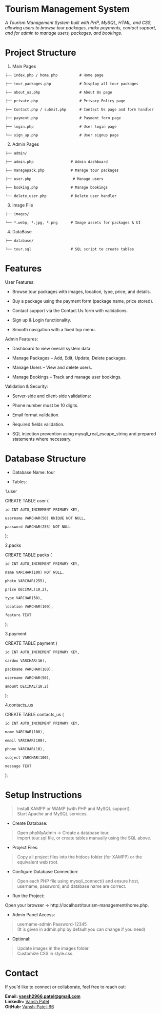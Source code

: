 # Tourism Management System

*A Tourism Management System built with PHP, MySQL, HTML, and CSS, allowing users to browse tour packages, make payments, contact support, and for admin to manage users, packages, and bookings.*

 # Project Structure
1. Main Pages
```
├── index.php / home.php          # Home page

├── tour_packages.php             # Display all tour packages

├── about_us.php                  # About Us page

├── private.php                   # Privacy Policy page

├── Contact.php / submit.php      # Contact Us page and form handler

├── payment.php                   # Payment form page

├── login.php                     # User login page

└── sign_up.php                   # User signup page
```
2. Admin Pages
```
├── admin/

├── admin.php                 # Admin dashboard

├── managepack.php            # Manage tour packages

├── user.php                   # Manage users

├── booking.php               # Manage bookings

└── delete_user.php           # Delete user handler
```
3. Image File
```
├── images/

└── *.webp, *.jpg, *.png      # Image assets for packages & UI
```
4. DataBase
```
├── database/

└── tour.sql                  # SQL script to create tables
```

# Features

User Features:

- Browse tour packages with images, location, type, price, and details.

- Buy a package using the payment form (package name, price stored).

- Contact support via the Contact Us form with validations.

- Sign up & Login functionality.

- Smooth navigation with a fixed top menu.

Admin Features:

- Dashboard to view overall system data.

- Manage Packages – Add, Edit, Update, Delete packages.

- Manage Users – View and delete users.

- Manage Bookings – Track and manage user bookings.

Validation & Security:

- Server-side and client-side validations:

- Phone number must be 10 digits.

- Email format validation.

- Required fields validation.

- SQL injection prevention using mysqli_real_escape_string and prepared statements where necessary.

# Database Structure

- Database Name: tour

- Tables:

1.user

CREATE TABLE user (

    id INT AUTO_INCREMENT PRIMARY KEY,
    
    username VARCHAR(50) UNIQUE NOT NULL,
    
    password VARCHAR(255) NOT NULL
    
);


2.packs

CREATE TABLE packs (

    id INT AUTO_INCREMENT PRIMARY KEY,
    
    name VARCHAR(100) NOT NULL,
    
    photo VARCHAR(255),
    
    price DECIMAL(10,2),
    
    type VARCHAR(50),
    
    location VARCHAR(100),
    
    feature TEXT
    
);


3.payment

CREATE TABLE payment (

    id INT AUTO_INCREMENT PRIMARY KEY,
    
    cardno VARCHAR(16),
    
    packname VARCHAR(100),
    
    username VARCHAR(50),
    
    amount DECIMAL(10,2)
    
);


4.contacts_us

CREATE TABLE contacts_us (

    id INT AUTO_INCREMENT PRIMARY KEY,
    
    name VARCHAR(100),
    
    email VARCHAR(100),
    
    phone VARCHAR(10),
    
    subject VARCHAR(100),
    
    message TEXT
    
);

# Setup Instructions

>Install XAMPP or WAMP (with PHP and MySQL support).<br>
>Start Apache and MySQL services.

- Create Database:

>Open phpMyAdmin → Create a database tour.<br>
>Import tour.sql file, or create tables manually using the SQL above.

- Project Files:

>Copy all project files into the htdocs folder (for XAMPP) or the equivalent web root.

- Configure Database Connection:

>Open each PHP file using mysqli_connect() and ensure host, username, password, and database name are correct.

- Run the Project:

Open your browser → http://localhost/tourism-management/home.php.

- Admin Panel Access:

>username-admin     Password-12345<br>
>(It is given in admin.php by default you can change if you need)

- Optional:

>Update images in the images folder.<br>
>Customize CSS in style.css.

# Contact

If you'd like to connect or collaborate, feel free to reach out:

**Email: vansh2966.patel@gmail.com**<br>
**LinkedIn:** [Vansh Patel](https://www.linkedin.com/in/vansh-patel-0b3538321)  
**GitHub:** [Vansh-Patel-66](https://github.com/Vansh-Patel-66)


